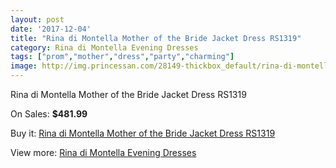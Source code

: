 ```yaml
---
layout: post
date: '2017-12-04'
title: "Rina di Montella Mother of the Bride Jacket Dress RS1319"
category: Rina di Montella Evening Dresses
tags: ["prom","mother","dress","party","charming"]
image: http://img.princessan.com/28149-thickbox_default/rina-di-montella-mother-of-the-bride-jacket-dress-rs1319.jpg
---
```

Rina di Montella Mother of the Bride Jacket Dress RS1319

On Sales: **$481.99**
<a href="https://www.princessan.com/en/rina-di-montella-evening-dresses/12875-rina-di-montella-mother-of-the-bride-jacket-dress-rs1319.html"><amp-img layout="responsive" width="600" height="600" src="//img.princessan.com/28149-thickbox_default/rina-di-montella-mother-of-the-bride-jacket-dress-rs1319.jpg" alt="Rina di Montella Mother of the Bride Jacket Dress RS1319 0" /></a>

Buy it: [Rina di Montella Mother of the Bride Jacket Dress RS1319](https://www.princessan.com/en/rina-di-montella-evening-dresses/12875-rina-di-montella-mother-of-the-bride-jacket-dress-rs1319.html "Rina di Montella Mother of the Bride Jacket Dress RS1319")

View more: [Rina di Montella Evening Dresses](https://www.princessan.com/en/53-rina-di-montella-evening-dresses "Rina di Montella Evening Dresses")